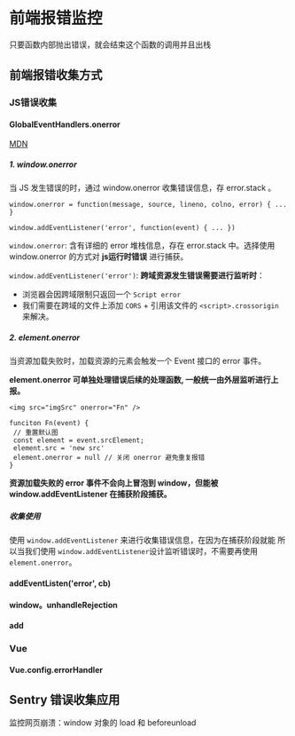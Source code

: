 # 前端报错监控
只要函数内部抛出错误，就会结束这个函数的调用并且出栈
## 前端报错收集方式
### JS错误收集
#### GlobalEventHandlers.onerror
[MDN](https://developer.mozilla.org/zh-CN/docs/Web/API/GlobalEventHandlers/onerror)

##### 1. window.onerror
当 JS 发生错误的时，通过 window.onerror 收集错误信息，存 error.stack 。
```
window.onerror = function(message, source, lineno, colno, error) { ... }

window.addEventListener('error', function(event) { ... })
```

``window.onerror``: 含有详细的 error 堆栈信息，存在 error.stack 中。选择使用 window.onerror 的方式对 **js运行时错误** 进行捕获。

``window.addEventListener('error')``: 
**跨域资源发生错误需要进行监听时**：
 - 浏览器会因跨域限制只返回一个 ``Script error``
 - 我们需要在跨域的文件上添加 ``CORS`` + 引用该文件的 ``<script>.crossorigin`` 来解决。
##### 2. element.onerror
当资源加载失败时，加载资源的元素会触发一个 Event 接口的 error 事件。

**element.onerror 可单独处理错误后续的处理函数, 一般统一由外层监听进行上报。**
```
<img src="imgSrc" onerror="Fn" />

funciton Fn(event) {
 // 重置默认图
 const element = event.srcElement;
 element.src = 'new src'
 element.onerror = null // 关闭 onerror 避免重复报错
}
```

**资源加载失败的 error 事件不会向上冒泡到 window，但能被 window.addEventListener 在捕获阶段捕获。**

##### 收集使用
使用 ``window.addEventListener`` 来进行收集错误信息，在因为在捕获阶段就能
所以当我们使用 ``window.addEventListener``设计监听错误时，不需要再使用 ``element.onerror``。

#### addEventListen('error', cb)
#### window。unhandleRejection
#### add

### Vue
#### Vue.config.errorHandler
## Sentry 错误收集应用
监控网页崩溃：window 对象的 load 和 beforeunload
